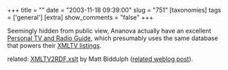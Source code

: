 +++
title = ""
date = "2003-11-18 09:39:00"
slug = "751"
[taxonomies]
tags = ['general']
[extra]
show_comments = "false"
+++

Seemingly hidden from public view, Ananova actually have an excellent [Personal TV and Radio Guide](http://www.ananova.com/tv_listings/_tv_full_listings.html), which presumably uses the same database that powers their [XMLTV listings](http://www.ananova.com/tv_listings/_xmltv.php).

related: [XMLTV2RDF.xslt](http://www.hackdiary.com/rdf/xmltv2rdf.xsl) by Matt Biddulph ([related weblog post](http://www.hackdiary.com/archives/000038.html)).
